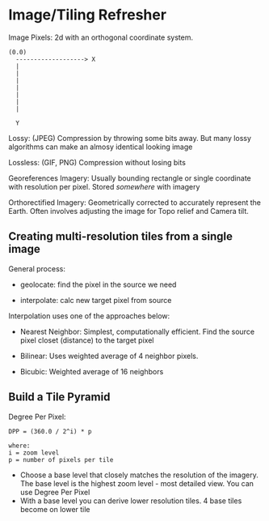 
# Image/Tiling Refresher

Image Pixels: 2d with an orthogonal coordinate system.

    (0.0)
      -------------------> X
      |
      |
      |
      |
      |
      |
      |

      Y

Lossy: (JPEG) Compression by throwing some bits away.  But many lossy algorithms can make an almosy identical looking image

Lossless: (GIF, PNG) Compression without losing bits

Georeferences Imagery: Usually bounding rectangle or single coordinate with resolution per pixel.  Stored *somewhere* with imagery

Orthorectified Imagery: Geometrically corrected to accurately represent the Earth. Often involves adjusting the image for Topo relief and Camera tilt.


## Creating multi-resolution tiles from a single image

General process:

* geolocate: find the pixel in the source we need

* interpolate: calc new target pixel from source


Interpolation uses one of the approaches below:

* Nearest Neighbor: Simplest, computationally efficient. Find the source pixel closet (distance) to the target pixel

* Bilinear: Uses weighted average of 4 neighbor pixels.

* Bicubic: Weighted average of 16 neighbors


## Build a Tile Pyramid

Degree Per Pixel: 

    DPP = (360.0 / 2^i) * p

    where:
    i = zoom level
    p = number of pixels per tile

* Choose a base level that closely matches the resolution of the imagery.  The base level is the highest zoom level - most detailed view.  You can use Degree Per Pixel
* With a base level you can derive lower resolution tiles. 4 base tiles become on lower tile
 











